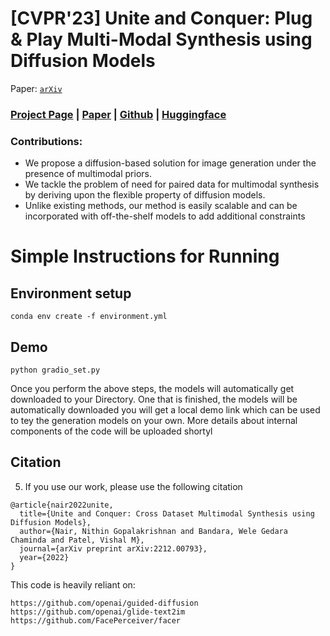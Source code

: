 # [CVPR'23] Unite and Conquer: Plug & Play Multi-Modal Synthesis using Diffusion Models

 Paper: [``arXiv``](https://arxiv.org/abs/2211.09120v1)

### [Project Page](https://nithin-gk.github.io/projectpages/Multidiff/index.html) | [Paper](https://arxiv.org/abs/2212.00793) | [Github](https://github.com/Nithin-GK/UniteandConquer) | [Huggingface](https://huggingface.co/spaces/gknithin/MultimodalDiffusion)



### Contributions:

- We propose a diffusion-based solution for image generation under the presence of multimodal priors.
- We tackle the problem of need for paired data for multimodal synthesis by deriving upon the flexible property of diffusion models.
- Unlike existing methods, our method is easily scalable and can be incorporated with off-the-shelf models to add additional constraints

# Simple Instructions for Running


## Environment setup 

```
conda env create -f environment.yml
```
##  Demo 


```
python gradio_set.py

```


Once you perform the above  steps, the models will automatically get downloaded to your Directory. One that is finished, the models will be automatically downloaded you will get a local demo link which can be used to tey the generation models on your own. More details about internal components of the code will be uploaded shortyl


## Citation
5. If you use our work, please use the following citation
```
@article{nair2022unite,
  title={Unite and Conquer: Cross Dataset Multimodal Synthesis using Diffusion Models},
  author={Nair, Nithin Gopalakrishnan and Bandara, Wele Gedara Chaminda and Patel, Vishal M},
  journal={arXiv preprint arXiv:2212.00793},
  year={2022}
}
```

This code is heavily reliant on:
```
https://github.com/openai/guided-diffusion
https://github.com/openai/glide-text2im
https://github.com/FacePerceiver/facer
```
